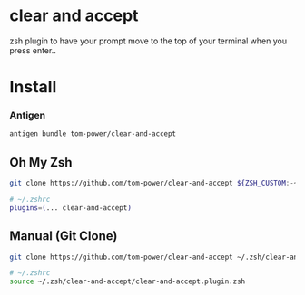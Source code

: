 # clear and accept

zsh plugin to have your prompt move to the top of your terminal when you press enter..

# Install

### Antigen

```zsh
antigen bundle tom-power/clear-and-accept
```

## Oh My Zsh

```sh
git clone https://github.com/tom-power/clear-and-accept ${ZSH_CUSTOM:-~/.oh-my-zsh/custom}/plugins/clear-and-accept
```

```sh
# ~/.zshrc
plugins=(... clear-and-accept)
```

## Manual (Git Clone)

```sh
git clone https://github.com/tom-power/clear-and-accept ~/.zsh/clear-and-accept
```

```sh
# ~/.zshrc
source ~/.zsh/clear-and-accept/clear-and-accept.plugin.zsh
```
